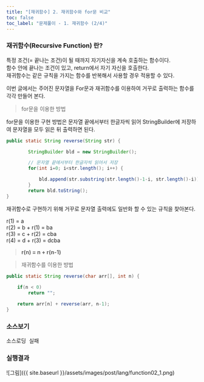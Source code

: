 ```yaml
---
title: "[재귀함수] 2. 재귀함수와 for문 비교"
toc: false
toc_label: "문제풀이 - 1. 재귀함수 (2/4)"
---
```


### 재귀함수(Recursive Function) 란?
특정 조건(= 끝나는 조건)이 될 때까지 자기자신을 계속 호출하는 함수이다.    
함수 안에 끝나는 조건이 있고, return에서 자기 자신을 호출한다.    
재귀함수는 같은 규칙을 가지는 함수를 반복해서 사용할 경우 적용할 수 있다.    

이번 글에서는 주어진 문자열을 For문과 재귀함수를 이용하여 거꾸로 출력하는 함수를 각각 만들어 본다.


> for문을 이용한 방법    

for문을 이용한 구현 방법은 문자열 끝에서부터 한글자씩 읽어 StringBuilder에 저장하여 문자열을 모두 읽은 뒤 출력하면 된다.

```java
public static String reverse(String str) {

        StringBuilder bld = new StringBuilder();

        // 문자열 끝에서부터 한글자씩 읽어서 저장
        for(int i=0; i<str.length(); i++) {

            bld.append(str.substring(str.length()-1-i, str.length()-i));
        }
        return bld.toString();
}
```

재귀함수로 구현하기 위해 거꾸로 문자열 출력에도 일반화 할 수 있는 규칙을 찾아본다.

r(1) = a    
r(2) = b + r(1) = ba    
r(3) = c + r(2) = cba    
r(4) = d + r(3) = dcba    

> **r(n) = n + r(n-1)**

> 재귀함수를 이용한 방법    

```java
public static String reverse(char arr[], int n) {
    
    if(n < 0)
        return "";

    return arr[n] + reverse(arr, n-1);
}
```    


### 소스보기
<pre id="show1" class="show-json-from-git">소스로딩 실패</pre>
<script>showJsonFromGit('{{ site.repository_raw }}/step2/Function02Recursive.java', 'show1', '500px');</script>


### 실행결과
![그림]({{ site.baseurl }}/assets/images/post/lang/function02_1.png)





